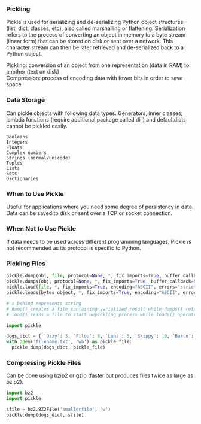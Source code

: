 ### Pickling
Pickle is used for serializing and de-serializing Python object structures (list, dict, classes, etc), also called marshalling or flattening. Serialization refers to the process of converting an object in memory to a byte stream (linear form) that can be stored on disk or sent over a network. This character stream can then be later retrieved and de-serialized back to a Python object.

Pickling: conversion of an object from one representation (data in RAM) to another (text on disk)  
Compression: process of encoding data with fewer bits in order to save space

### Data Storage
Can pickle objects with following data types. Generators, inner classes, lambda functions (require additional package called dill) and defaultdicts cannot be pickled easily. 
```
Booleans
Integers
Floats
Complex numbers
Strings (normal/unicode)
Tuples
Lists
Sets
Dictionaries
```

### When to Use Pickle
Useful for applications where you need some degree of persistency in data. Data can be saved to disk or sent over a TCP or socket connection.

### When Not to Use Pickle
If data needs to be used across different programming languages, Pickle is not recommended as its protocol is specific to Python.

### Pickling Files
```py
pickle.dump(obj, file, protocol=None, *, fix_imports=True, buffer_callback=None)
pickle.dumps(obj, protocol=None, *, fix_imports=True, buffer_callback=None)
pickle.load(file, *, fix_imports=True, encoding="ASCII", errors="strict", buffers=None)
pickle.loads(bytes_object, *, fix_imports=True, encoding="ASCII", errors="strict", buffers=None)

# s behind represents string
# dump() creates a file containing serialized result while dumps() returns a byte string 
# load() reads a file to start unpickling process while loads() operates on a string
```
```py
import pickle

dogs_dict = { 'Ozzy': 3, 'Filou': 8, 'Luna': 5, 'Skippy': 10, 'Barco': 12, 'Balou': 9, 'Laika': 16 }
with open('filename.txt', 'wb') as pickle_file:
  pickle.dump(dogs_dict, pickle_file)
```

### Compressing Pickle Files
Can be done using bzip2 or gzip (faster but produces files twice as large as bzip2).

```py
import bz2
import pickle

sfile = bz2.BZ2File('smallerfile', 'w')
pickle.dump(dogs_dict, sfile)
```
